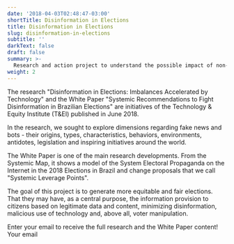 ```yaml
---
date: '2018-04-03T02:48:47-03:00'
shortTitle: Disinformation in Elections
title: Disinformation in Elections
slug: disinformation-in-elections
subtitle: ''
darkText: false
draft: false
summary: >-
  Research and action project to understand the possible impact of non-human profiles on social networks in the 2018 elections. In addition, the initiative seeks to have a positive impact on this scenario, including recommendations for the ethical use of this technology and the creation of a platform for Robots identification and denunciation.
weight: 2
---
```


The research "Disinformation in Elections: Imbalances Accelerated by Technology" and the White Paper "Systemic Recommendations to Fight Disinformation in Brazilian Elections" are initiatives of the Technology & Equity Institute (T&EI) published in June 2018.

In the research, we sought to explore dimensions regarding fake news and bots - their origins, types, characteristics, behaviors, environments, antidotes, legislation and inspiring initiatives around the world.

The White Paper is one of the main research developments. From the Systemic Map, it shows a model of the System Electoral Propaganda on the Internet in the 2018 Elections in Brazil and change proposals that we call "Systemic Leverage Points".

The goal of this project is to generate more equitable and fair elections. That they may have, as a central purpose, the information provision to citizens based on legitimate data and content, minimizing disinformation, malicious use of technology and, above all, voter manipulation.

[^1]: The research team is made up of Ellen Aquino, Carlos Júnior, Ariel Kogan, Márcio Vasconcelos and Thiago Rondon.

Enter your email to receive the full research and the White Paper content!
Your email

